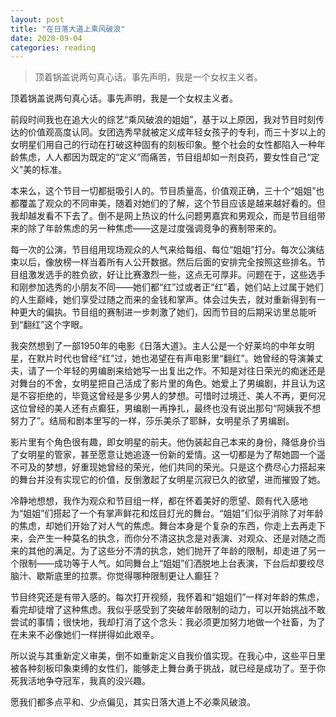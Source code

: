 ```yaml
---
layout: post
title: "在日落大道上乘风破浪"
date: 2020-09-04
categories: reading
---
```


> 顶着锅盖说两句真心话。事先声明，我是一个女权主义者。

顶着锅盖说两句真心话。事先声明，我是一个女权主义者。

前段时间我也在追大火的综艺“乘风破浪的姐姐”，基于以上原因，我对节目时刻传达的价值观高度认同。女团选秀早就被定义成年轻女孩子的专利，而三十岁以上的女明星们用自己的行动在打破这种固有的刻板印象。整个社会的女性都陷入一种年龄焦虑，人人都因为既定的“定义”而痛苦，节目组却如一剂良药，要女性自己“定义”美的标准。

本来么，这个节目一切都挺吸引人的。节目质量高，价值观正确，三十个“姐姐”也都覆盖了观众的不同审美，随着对她们的了解，这个节目应该是越来越好看的。但我却越发看不下去了。倒不是网上热议的什么问题男嘉宾和男观众，而是节目组带来的除了年龄焦虑的另一种焦虑——这是过度强调竞争的赛制带来的。

每一次的公演，节目组用现场观众的人气来给每组、每位“姐姐”打分。每次公演结束以后，像放榜一样当着所有人公开数据。然后后面的安排完全按照这些排名。节目组激发选手的胜负欲，好让比赛激烈一些，这点无可厚非。问题在于，这些选手和刚参加选秀的小朋友不同——她们都“红”过或者正“红”着，她们站上过属于她们的人生巅峰，她们享受过随之而来的金钱和掌声。体会过失去，就对重新得到有一种更大的偏执。节目组的赛制进一步刺激了她们，因而节目的后期采访里总能听到“翻红”这个字眼。

我突然想到了一部1950年的电影《日落大道》。主人公是一个好莱坞的中年女明星，在默片时代也曾经“红”过，她也渴望在有声电影里“翻红”。她曾经的导演兼丈夫，请了一个年轻的男编剧来给她写一出复出之作。不知是对往日荣光的痴迷还是对舞台的不舍，女明星把自己活成了影片里的角色。她爱上了男编剧，并且认为这是不容拒绝的，毕竟这曾经是多少男人的梦想。可惜时过境迁、美人不再，更何况这位曾经的美人还有点癫狂，男编剧一再挣扎，最终也没有说出那句“阿姨我不想努力了”。结局和剧本里写的一样，莎乐美杀了耶稣，女明星杀了男编剧。

影片里有个角色很有趣，即女明星的前夫。他伪装起自己本来的身份，降低身价当了女明星的管家，甚至愿意让她追逐一份新的爱情。这一切都是为了帮她圆一个遥不可及的梦想，好重现她曾经的荣光，他们共同的荣光。只是这个费尽心力搭起来的舞台并没有实现它的价值，反倒激起了女明星沉寂已久的欲望，进而摧毁了她。

冷静地想想，我作为观众和节目组一样，都在怀着美好的愿望、颇有代入感地为“姐姐”们搭起了一个有掌声鲜花和炫目灯光的舞台。“姐姐”们似乎消除了对年龄的焦虑，却她们开始了对人气的焦虑。舞台本身是个复杂的东西，你走上去再走下来，会产生一种莫名的执念，而你分不清这执念是对表演、对观众、还是对随之而来的其他的满足。为了这些分不清的执念，她们抛开了年龄的限制，却走进了另一个限制——成功等于人气。如同舞台上“姐姐”们洒脱地上台表演，下台后却要绞尽脑汁、歇斯底里的拉票。你觉得哪种限制更让人癫狂？

节目终究还是有带入感的。每次打开视频，我怀着和“姐姐们”一样对年龄的焦虑，看完却徒增了这种焦虑。我似乎感受到了突破年龄限制的动力，可以开始挑战不敢尝试的事情；很快地，我却打消了这个念头：我必须更加努力地做一个社畜，为了在未来不必像她们一样拼得如此艰辛。

所以说与其重新定义审美，倒不如重新定义自我价值实现。在我心中，这些平日里被各种刻板印象束缚的女性们，能够走上舞台勇于挑战，就已经是成功了。至于你死我活地争夺冠军，我真的没兴趣。

愿我们都多点平和、少点偏见，其实日落大道上不必乘风破浪。